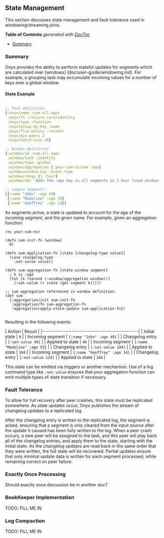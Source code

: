 ## State Management

This section discusses state management and fault tolerance used in windowing/streaming joins.

<!-- START doctoc generated TOC please keep comment here to allow auto update -->
<!-- DON'T EDIT THIS SECTION, INSTEAD RE-RUN doctoc TO UPDATE -->
**Table of Contents**  *generated with [DocToc](http://doctoc.herokuapp.com/)*

- [Summary](#summary)

<!-- END doctoc generated TOC please keep comment here to allow auto update -->

### Summary

Onyx provides the ability to perform stateful updates for segments which are
calculated over [windows] (doc/user-guide/windowing.md). For example, a
grouping task may accumulate incoming values for a number of keys over a global
window.

#### State Example

```clojure

;; Task definition
{:onyx/name :sum-all-ages
 :onyx/fn :clojure.core/identity
 :onyx/type :function
 :onyx/group-by-key :name
 :onyx/flux-policy :recover
 :onyx/min-peers 2
 :onyx/batch-size 20}

;; Window definition
{:window/id :sum-all-ages
 :window/task :identity
 :window/type :global
 :window/aggregation [:your-sum-ns/sum :age]
 :window/window-key :event-time
 :window/range [1 :hour]
 :window/doc "Adds the :age key in all segments in 1 hour fixed windows"}

;; Sample segments:
[{:name "John" :age 49}
 {:name "Madeline" :age 55}
 {:name "Geoffrey" :age 14}]
```

As segments arrive, a state is updated to account for the age of the incoming
segment, and the given name. For example, given an aggregation function:

```
(ns your-sum-ns)

(defn sum-init-fn [window]
  0)

(defn sum-application-fn [state [changelog-type value]]
  (case changelog-type
    :set-value value))

(defn sum-aggregation-fn [state window segment]
  ; k is :age
  (let [k (second (:window/aggregation window))]
    [:set-value (+ state (get segment k))]))

;; sum aggregation referenced in window definition.
(def sum
  {:aggregation/init sum-init-fn
   :aggregation/fn sum-aggregation-fn
   :aggregation/apply-state-update sum-application-fn})
    
```

Resulting in the following events:


| Action           | Result                       |
|-------------------------------------------------|
| Initial state    | `0`                          |
| Incoming segment | `{:name "John" :age 49}`     |
| Changelog entry  | `[:set-value 49]`            |
| Applied to state | `49`                         |
| Incoming segment | `{:name "Madeline" :age 55}` |
| Changelog entry  | `[:set-value 104]`           |
| Applied to state | `104`                        |
| Incoming segment | `{:name "Geoffrey" :age 14}` |
| Changelog entry  | `[:set-value 128]`           |
| Applied to state | `104`                        |

This state can be emitted via triggers or another mechanism.  Use of a log
command type like `:set-value` ensures that your aggregation function can emit
multiple types of state transition if necessary.

### Fault Tolerance

To allow for full recovery after peer crashes, this state must be replicated
somewhere. As state updates occur, Onyx publishes the stream of changelog updates
to a replicated log.

After the changelog entry is written to the replicated log, the segment is
acked, ensuring that a segment is only cleared from the input source after the
update it caused has been fully written to the log.  When a peer crash occurs,
a new peer will be assigned to the task, and this peer will play back all of
the changelog entries, and apply them to the state, starting with the initial
state. As the changelog updates are read back in the same order that they were
written, the full state will be recovered. Partial updates ensure that only
minimal update data is written for each segment processed, while remaining
correct on peer failure.

### Exactly Once Processing

Should exactly once discussion be in another doc?

### BookKeeper Implementation

TODO: FILL ME IN

### Log Compaction

TODO: FILL ME IN
